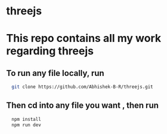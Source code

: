# threejs
# This repo contains all my work regarding threejs

## To run any file locally, run
```bash
  git clone https://github.com/Abhishek-B-R/threejs.git 
```

## Then cd into any file you want , then run 
```bash
  npm install
  npm run dev
```
